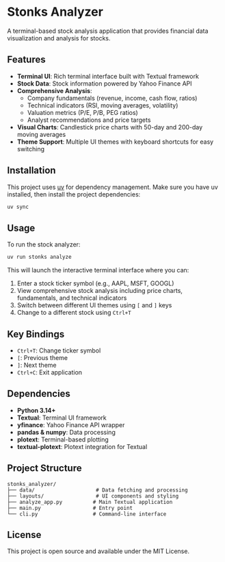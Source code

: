 # Stonks Analyzer

A terminal-based stock analysis application that provides financial data visualization and analysis for stocks.

## Features

- **Terminal UI**: Rich terminal interface built with Textual framework
- **Stock Data**: Stock information powered by Yahoo Finance API
- **Comprehensive Analysis**:
    - Company fundamentals (revenue, income, cash flow, ratios)
    - Technical indicators (RSI, moving averages, volatility)
    - Valuation metrics (P/E, P/B, PEG ratios)
    - Analyst recommendations and price targets
- **Visual Charts**: Candlestick price charts with 50-day and 200-day moving averages
- **Theme Support**: Multiple UI themes with keyboard shortcuts for easy switching

## Installation

This project uses [uv](https://github.com/astral-sh/uv) for dependency management. Make sure you have uv installed, then install the project dependencies:

```bash
uv sync
```

## Usage

To run the stock analyzer:

```bash
uv run stonks analyze
```

This will launch the interactive terminal interface where you can:

1. Enter a stock ticker symbol (e.g., AAPL, MSFT, GOOGL)
2. View comprehensive stock analysis including price charts, fundamentals, and technical indicators
3. Switch between different UI themes using `[` and `]` keys
4. Change to a different stock using `Ctrl+T`

## Key Bindings

- `Ctrl+T`: Change ticker symbol
- `[`: Previous theme
- `]`: Next theme
- `Ctrl+C`: Exit application

## Dependencies

- **Python 3.14+**
- **Textual**: Terminal UI framework
- **yfinance**: Yahoo Finance API wrapper
- **pandas & numpy**: Data processing
- **plotext**: Terminal-based plotting
- **textual-plotext**: Plotext integration for Textual

## Project Structure

```
stonks_analyzer/
├── data/                    # Data fetching and processing
├── layouts/                 # UI components and styling
├── analyze_app.py          # Main Textual application
├── main.py                 # Entry point
└── cli.py                  # Command-line interface
```

## License

This project is open source and available under the MIT License.
